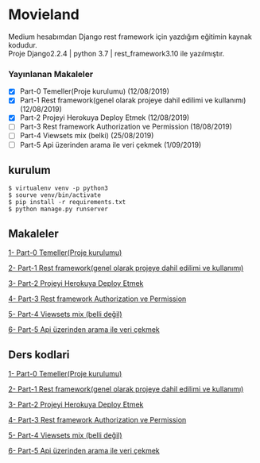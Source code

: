 # Movieland
Medium hesabımdan Django rest framework için yazdığım eğitimin kaynak kodudur.<br>
Proje Django2.2.4 | python 3.7 | rest_framework3.10 ile yazılmıştır.

### Yayınlanan Makaleler

- [x] Part-0 Temeller(Proje kurulumu) (12/08/2019)
- [x] Part-1 Rest framework(genel olarak projeye dahil edilimi ve kullanımı) (12/08/2019)
- [x] Part-2 Projeyi Herokuya Deploy Etmek (12/08/2019)
- [ ] Part-3 Rest framework Authorization ve Permission (18/08/2019)
- [ ] Part-4 Viewsets mix (belki) (25/08/2019)
- [ ] Part-5 Api üzerinden arama ile veri çekmek (1/09/2019)

## kurulum
```shell
$ virtualenv venv -p python3
$ sourve venv/bin/activate
$ pip install -r requirements.txt
$ python manage.py runserver
```

## Makaleler
[1- Part-0 Temeller(Proje kurulumu)](https://medium.com/@yasinkbas/django-ile-rest-api-oluşturma-part-0-140db27a91cb)

[2- Part-1 Rest framework(genel olarak projeye dahil edilimi ve kullanımı)](https://medium.com/@yasinkbas/django-ile-rest-api-oluşturma-part-1-19d2e6f4f7e2)

[3- Part-2 Projeyi Herokuya Deploy Etmek](https://medium.com/@yasinkbas/django-ile-rest-api-oluşturma-part-2-heroku-deploy-a38724075a67)

[4- Part-3 Rest framework Authorization ve Permission]()

[5- Part-4 Viewsets mix (belli değil)]()

[6- Part-5 Api üzerinden arama ile veri çekmek]()


## Ders kodlari
[1- Part-0 Temeller(Proje kurulumu)](https://github.com/yasinkbas/movieland/tree/9028353de397e60d4f8fc54f330372275b9ca2ea)

[2- Part-1 Rest framework(genel olarak projeye dahil edilimi ve kullanımı)](https://github.com/yasinkbas/movieland/tree/23b790d6f3b16eb7d12f7d33b9a73bdd06ddfd59)

[3- Part-2 Projeyi Herokuya Deploy Etmek](https://github.com/yasinkbas/movieland/tree/b964d7eefa6068128a495bdaee5289ba137cd7c5)

[4- Part-3 Rest framework Authorization ve Permission]()

[5- Part-4 Viewsets mix (belli değil)]()

[6- Part-5 Api üzerinden arama ile veri çekmek]()
